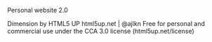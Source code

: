 Personal website 2.0

Dimension by HTML5 UP
html5up.net | @ajlkn
Free for personal and commercial use under the CCA 3.0 license (html5up.net/license)